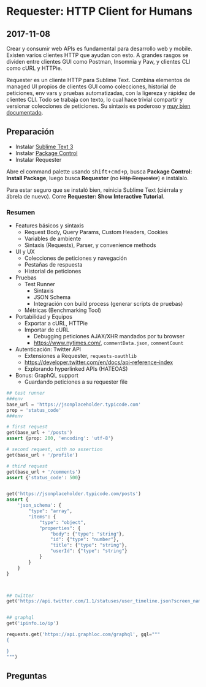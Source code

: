 # Requester: HTTP Client for Humans
## 2017-11-08

Crear y consumir web APIs es fundamental para desarrollo web y mobile. Existen varios clientes HTTP que ayudan con esto. A grandes rasgos se dividen entre clientes GUI como Postman, Insomnia y Paw, y clientes CLI como cURL y HTTPie.

Requester es un cliente HTTP para Sublime Text. Combina elementos de managed UI propios de clientes GUI como colecciones, historial de peticiones, env vars y pruebas automatizadas, con la ligereza y rápidez de clientes CLI. Todo se trabaja con texto, lo cual hace trivial compartir y versionar colecciones de peticiones. Su sintaxis es poderoso y [muy bien documentado](http://docs.python-requests.org/en/master/).


## Preparación
- Instalar [Sublime Text 3](https://www.sublimetext.com/)
- Instalar [Package Control](https://packagecontrol.io/installation)
- Instalar Requester

Abre el command palette usando <kbd>shift+cmd+p</kbd>, busca __Package Control: Install Package__, luego busca __Requester__ (no ~~Http Requester~~) e instálalo.

Para estar seguro que se instaló bien, reinicia Sublime Text (ciérrala y ábrela de nuevo). Corre __Requester: Show Interactive Tutorial__.


### Resumen
- Features básicos y sintaxis
  + Request Body, Query Params, Custom Headers, Cookies
  + Variables de ambiente
  + Sintaxis (Requests), Parser, y convenience methods
- UI y UX
  + Colecciones de peticiones y navegación
  + Pestañas de respuesta
  + Historial de peticiones
- Pruebas
  + Test Runner
    + Sintaxis
    + JSON Schema
    + Integración con build process (generar scripts de pruebas)
  + Métricas (Benchmarking Tool)
- Portabilidad y Equipos
  + Exportar a cURL, HTTPie
  + Importar de cURL
    * Debugging peticiones AJAX/XHR mandados por tu browser
    * <https://www.nytimes.com/>, `commentData.json`, `commentCount`
- Autenticación: Twitter API
  + Extensiones a Requester, `requests-oauthlib`
  + <https://developer.twitter.com/en/docs/api-reference-index>
  + Explorando hyperlinked APIs (HATEOAS)
- Bonus: GraphQL support
  + Guardando peticiones a su requester file

~~~py
## test runner
###env
base_url = 'https://jsonplaceholder.typicode.com'
prop = 'status_code'
###env

# first request
get(base_url + '/posts')
assert {prop: 200, 'encoding': 'utf-8'}

# second request, with no assertion
get(base_url + '/profile')

# third request
get(base_url + '/comments')
assert {'status_code': 500}


get('https://jsonplaceholder.typicode.com/posts')
assert {
    'json_schema': {
        "type": "array",
        "items": {
            "type": "object",
            "properties": {
                "body": {"type": "string"},
                "id": {"type": "number"},
                "title": {"type": "string"},
                "userId": {"type": "string"}
            }
        }
    }
}



## twitter
get('https://api.twitter.com/1.1/statuses/user_timeline.json?screen_name=stackoverflow&count=1000', auth=auth)


## graphql
get('ipinfo.io/ip')

requests.get('https://api.graphloc.com/graphql', gql="""
{

}
""")
~~~


## Preguntas

